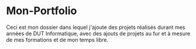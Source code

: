 # Mon-Portfolio
Ceci est mon dossier dans lequel j'ajoute des projets réalisés durant mes années de DUT Informatique, avec des ajouts de projets au fur et à mesure de mes formations et de mon temps libre.
